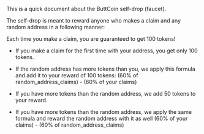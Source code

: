 This is a quick document about the ButtCoin self-drop (faucet).

The self-drop is meant to reward anyone who makes a claim and any random address in a following manner:

Each time you make a claim, you are guaranteed to get 100 tokens!

- If you make a claim for the first time with your address, you get only 100 tokens.

- If the random address has more tokens than you, we apply this formula and add it to your reward of 100 tokens: 
(60% of random_address_claims) - (60% of your claims)

- If you have more tokens than the random address, we add 50 tokens to your reward.

- If you have more tokens than the random address, we apply the same formula and reward the random address with it as well
(60% of your claims) - (60% of random_address_claims)

